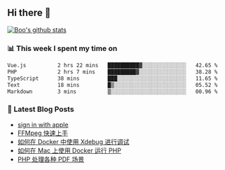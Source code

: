 ## Hi there 👋

[![Boo's github stats](https://github-readme-stats.vercel.app/api?username=0xAiKang)](https://github.com/anuraghazra/github-readme-stats)

<!-- [![Most Used Langs](https://github-readme-stats.vercel.app/api/top-langs/?username=0xAiKang)](https://github.com/anuraghazra/github-readme-stats) -->

### 📊 This week I spent my time on
<!--START_SECTION:waka-->

```txt
Vue.js          2 hrs 22 mins   ██████████▓░░░░░░░░░░░░░░   42.65 %
PHP             2 hrs 7 mins    █████████▓░░░░░░░░░░░░░░░   38.28 %
TypeScript      38 mins         ███░░░░░░░░░░░░░░░░░░░░░░   11.65 %
Text            18 mins         █▒░░░░░░░░░░░░░░░░░░░░░░░   05.52 %
Markdown        3 mins          ▒░░░░░░░░░░░░░░░░░░░░░░░░   00.96 %
```

<!--END_SECTION:waka-->

### 📕 Latest Blog Posts
<!-- BLOG-POST-LIST:START -->
- [sign in with apple](https://www.0x2beace.com/sign-in-with-apple/)
- [FFMpeg 快速上手](https://www.0x2beace.com/ffmpeg-quick-start/)
- [如何在 Docker 中使用 Xdebug 进行调试](https://www.0x2beace.com/how-to-debug-with-xdebug-in-docker/)
- [如何在 Mac 上使用 Docker 运行 PHP](https://www.0x2beace.com/how-to-run-php-with-docker-on-mac/)
- [PHP 处理各种 PDF 场景](https://www.0x2beace.com/php-handles-various-pdf-scenarios/)
<!-- BLOG-POST-LIST:END -->

